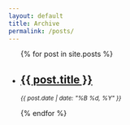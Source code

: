 ```yaml
---
layout: default
title: Archive
permalink: /posts/
---
```

<ul>
  {% for post in site.posts %}
    <li>
      <h2><a href="{{ post.url }}">{{ post.title }}</a></h2>
      <p><small><em>{{ post.date | date: "%B %d, %Y" }}</em></small></p>
    </li>
  {% endfor %}
</ul>
